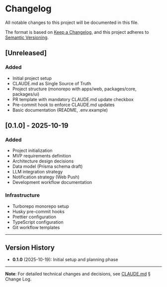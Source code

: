 # Changelog

All notable changes to this project will be documented in this file.

The format is based on [Keep a Changelog](https://keepachangelog.com/en/1.0.0/),
and this project adheres to [Semantic Versioning](https://semver.org/spec/v2.0.0.html).

## [Unreleased]

### Added
- Initial project setup
- CLAUDE.md as Single Source of Truth
- Project structure (monorepo with apps/web, packages/core, packages/ui)
- PR template with mandatory CLAUDE.md update checkbox
- Pre-commit hook to enforce CLAUDE.md updates
- Basic documentation (README, .env.example)

## [0.1.0] - 2025-10-19

### Added
- Project initialization
- MVP requirements definition
- Architecture design decisions
- Data model (Prisma schema draft)
- LLM integration strategy
- Notification strategy (Web Push)
- Development workflow documentation

### Infrastructure
- Turborepo monorepo setup
- Husky pre-commit hooks
- Prettier configuration
- TypeScript configuration
- Git workflow templates

---

## Version History

- **0.1.0** (2025-10-19): Initial setup and planning phase

---

**Note**: For detailed technical changes and decisions, see [CLAUDE.md](./CLAUDE.md) § Change Log.
